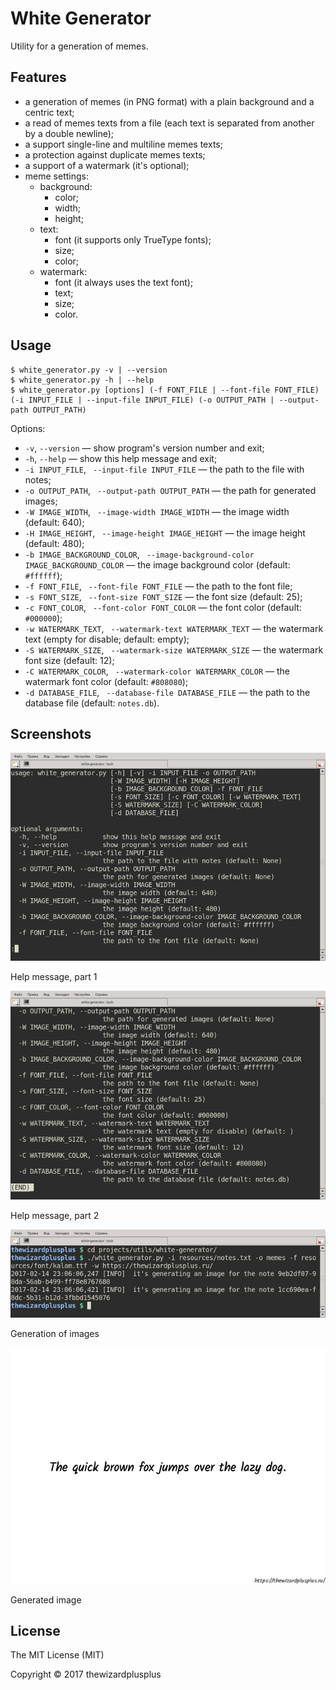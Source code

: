 # White Generator

Utility for a generation of memes.

## Features

* a generation of memes (in PNG format) with a plain background and a centric text;
* a read of memes texts from a file (each text is separated from another by a double newline);
* a support single-line and multiline memes texts;
* a protection against duplicate memes texts;
* a support of a watermark (it's optional);
* meme settings:
    * background:
        * color;
        * width;
        * height;
    * text:
        * font (it supports only TrueType fonts);
        * size;
        * color;
    * watermark:
        * font (it always uses the text font);
        * text;
        * size;
        * color.

## Usage

```
$ white_generator.py -v | --version
$ white_generator.py -h | --help
$ white_generator.py [options] (-f FONT_FILE | --font-file FONT_FILE) (-i INPUT_FILE | --input-file INPUT_FILE) (-o OUTPUT_PATH | --output-path OUTPUT_PATH)
```

Options:

* `-v`, `--version` &mdash; show program's version number and exit;
* `-h`, `--help` &mdash; show this help message and exit;
* `-i INPUT_FILE`, ` --input-file INPUT_FILE` &mdash; the path to the file with notes;
* `-o OUTPUT_PATH`, ` --output-path OUTPUT_PATH` &mdash; the path for generated images;
* `-W IMAGE_WIDTH`, ` --image-width IMAGE_WIDTH` &mdash; the image width (default: 640);
* `-H IMAGE_HEIGHT`, ` --image-height IMAGE_HEIGHT` &mdash; the image height (default: 480);
* `-b IMAGE_BACKGROUND_COLOR`, ` --image-background-color IMAGE_BACKGROUND_COLOR` &mdash; the image background color (default: `#ffffff`);
* `-f FONT_FILE`, ` --font-file FONT_FILE` &mdash; the path to the font file;
* `-s FONT_SIZE`, ` --font-size FONT_SIZE` &mdash; the font size (default: 25);
* `-c FONT_COLOR`, ` --font-color FONT_COLOR` &mdash; the font color (default: `#000000`);
* `-w WATERMARK_TEXT`, ` --watermark-text WATERMARK_TEXT` &mdash; the watermark text (empty for disable; default: empty);
* `-S WATERMARK_SIZE`, ` --watermark-size WATERMARK_SIZE` &mdash; the watermark font size (default: 12);
* `-C WATERMARK_COLOR`, ` --watermark-color WATERMARK_COLOR` &mdash; the watermark font color (default: `#808080`);
* `-d DATABASE_FILE`, ` --database-file DATABASE_FILE` &mdash; the path to the database file (default: `notes.db`).

## Screenshots

![Help message, part 1](screenshots/screenshot_00.png)

Help message, part 1

![Help message, part 2](screenshots/screenshot_01.png)

Help message, part 2

![Generation of images](screenshots/screenshot_02.png)

Generation of images

![Generated image](screenshots/screenshot_03.png)

Generated image

## License

The MIT License (MIT)

Copyright &copy; 2017 thewizardplusplus
